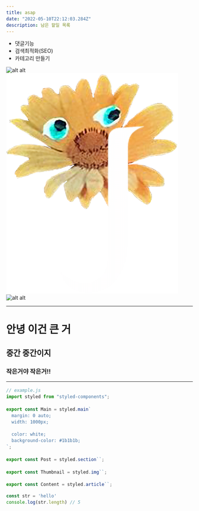 ```yaml
---
title: asap
date: "2022-05-10T22:12:03.284Z"
description: 남은 할일 목록
---
```



- 댓글기능
- 검색최적화(SEO)
- 카테고리 만들기

![alt alt](./hello.jpg)
![alt alt](./page1.png)
![alt alt](./thumbnail.jpg)


---
# 안녕 이건 큰 거
## 중간 중간이지
### 작은거야 작은거!!
---

```js
// example.js
import styled from "styled-components";

export const Main = styled.main`
  margin: 0 auto;
  width: 1000px;

  color: white;
  background-color: #1b1b1b;
`;

export const Post = styled.section``;

export const Thumbnail = styled.img``;

export const Content = styled.article``;
```

```javascript
const str = 'hello'
console.log(str.length) // 5
```